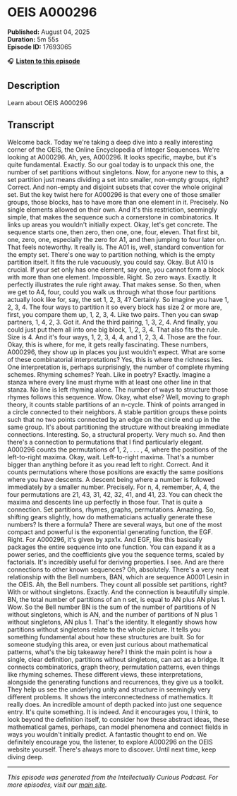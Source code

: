# OEIS A000296

**Published:** August 04, 2025  
**Duration:** 5m 55s  
**Episode ID:** 17693065

🎧 **[Listen to this episode](https://intellectuallycurious.buzzsprout.com/2529712/episodes/17693065-oeis-a000296)**

## Description

Learn about OEIS A000296

## Transcript

Welcome back. Today we're taking a deep dive into a really interesting corner of the OEIS, the Online Encyclopedia of Integer Sequences. We're looking at A000296. Ah, yes, A000296. It looks specific, maybe, but it's quite fundamental. Exactly. So our goal today is to unpack this one, the number of set partitions without singletons. Now, for anyone new to this, a set partition just means dividing a set into smaller, non-empty groups, right? Correct. And non-empty and disjoint subsets that cover the whole original set. But the key twist here for A000296 is that every one of those smaller groups, those blocks, has to have more than one element in it. Precisely. No single elements allowed on their own. And it's this restriction, seemingly simple, that makes the sequence such a cornerstone in combinatorics. It links up areas you wouldn't initially expect. Okay, let's get concrete. The sequence starts one, then zero, then one, one, four, eleven. That first bit, one, zero, one, especially the zero for A1, and then jumping to four later on. That feels noteworthy. It really is. The A01 is, well, standard convention for the empty set. There's one way to partition nothing, which is the empty partition itself. It fits the rule vacuously, you could say. Okay. But A10 is crucial. If your set only has one element, say one, you cannot form a block with more than one element. Impossible. Right. So zero ways. Exactly. It perfectly illustrates the rule right away. That makes sense. So then, when we get to A4, four, could you walk us through what those four partitions actually look like for, say, the set 1, 2, 3, 4? Certainly. So imagine you have 1, 2, 3, 4. The four ways to partition it so every block has size 2 or more are, first, you compare them up, 1, 2, 3, 4. Like two pairs. Then you can swap partners, 1, 4, 2, 3. Got it. And the third pairing, 1, 3, 2, 4. And finally, you could just put them all into one big block, 1, 2, 3, 4. That also fits the rule. Size is 4. And it's four ways, 1, 2, 3, 4, 4, and 1, 2, 3, 4. Those are the four. Okay, this is where, for me, it gets really fascinating. These numbers, A000296, they show up in places you just wouldn't expect. What are some of these combinatorial interpretations? Yes, this is where the richness lies. One interpretation is, perhaps surprisingly, the number of complete rhyming schemes. Rhyming schemes? Yeah. Like in poetry? Exactly. Imagine a stanza where every line must rhyme with at least one other line in that stanza. No line is left rhyming alone. The number of ways to structure those rhymes follows this sequence. Wow. Okay, what else? Well, moving to graph theory, it counts stable partitions of an n-cycle. Think of points arranged in a circle connected to their neighbors. A stable partition groups these points such that no two points connected by an edge on the circle end up in the same group. It's about partitioning the structure without breaking immediate connections. Interesting. So, a structural property. Very much so. And then there's a connection to permutations that I find particularly elegant. A000296 counts the permutations of 1, 2, . . . , 4, where the positions of the left-to-right maxima. Okay, wait. Left-to-right maxima. That's a number bigger than anything before it as you read left to right. Correct. And it counts permutations where those positions are exactly the same positions where you have descents. A descent being where a number is followed immediately by a smaller number. Precisely. For n, 4, remember, A, 4, the four permutations are 21, 43, 31, 42, 32, 41, and 41, 23. You can check the maxima and descents line up perfectly in those four. That is quite a connection. Set partitions, rhymes, graphs, permutations. Amazing. So, shifting gears slightly, how do mathematicians actually generate these numbers? Is there a formula? There are several ways, but one of the most compact and powerful is the exponential generating function, the EGF. Right. For A000296, it's given by xpx1x. And EGF, like this basically packages the entire sequence into one function. You can expand it as a power series, and the coefficients give you the sequence terms, scaled by factorials. It's incredibly useful for deriving properties. I see. And are there connections to other known sequences? Oh, absolutely. There's a very neat relationship with the Bell numbers, BAN, which are sequence A0001 Lesin in the OEIS. Ah, the Bell numbers. They count all possible set partitions, right? With or without singletons. Exactly. And the connection is beautifully simple. BN, the total number of partitions of an n set, is equal to AN plus AN plus 1. Wow. So the Bell number BN is the sum of the number of partitions of N without singletons, which is AN, and the number of partitions of N plus 1 without singletons, AN plus 1. That's the identity. It elegantly shows how partitions without singletons relate to the whole picture. It tells you something fundamental about how these structures are built. So for someone studying this area, or even just curious about mathematical patterns, what's the big takeaway here? I think the main point is how a single, clear definition, partitions without singletons, can act as a bridge. It connects combinatorics, graph theory, permutation patterns, even things like rhyming schemes. These different views, these interpretations, alongside the generating functions and recurrences, they give us a toolkit. They help us see the underlying unity and structure in seemingly very different problems. It shows the interconnectedness of mathematics. It really does. An incredible amount of depth packed into just one sequence entry. It's quite something. It is indeed. And it encourages you, I think, to look beyond the definition itself, to consider how these abstract ideas, these mathematical games, perhaps, can model phenomena and connect fields in ways you wouldn't initially predict. A fantastic thought to end on. We definitely encourage you, the listener, to explore A000296 on the OEIS website yourself. There's always more to discover. Until next time, keep diving deep.

---
*This episode was generated from the Intellectually Curious Podcast. For more episodes, visit our [main site](https://intellectuallycurious.buzzsprout.com).*
